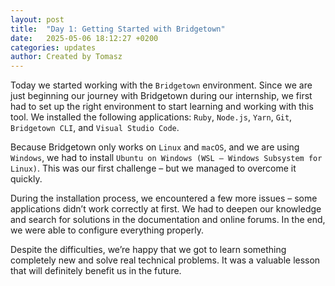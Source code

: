 ```yaml
---
layout: post
title:  "Day 1: Getting Started with Bridgetown"
date:   2025-05-06 18:12:27 +0200
categories: updates
author: Created by Tomasz
---
```


Today we started working with the `Bridgetown` environment. Since we are just beginning our journey with Bridgetown during our internship, we first had to set up the right environment to start learning and working with this tool. We installed the following applications: `Ruby`, `Node.js`, `Yarn`, `Git`, `Bridgetown CLI`, and `Visual Studio Code`.

Because Bridgetown only works on `Linux` and `macOS`, and we are using `Windows`, we had to install `Ubuntu on Windows (WSL – Windows Subsystem for Linux)`. This was our first challenge – but we managed to overcome it quickly.

During the installation process, we encountered a few more issues – some applications didn’t work correctly at first. We had to deepen our knowledge and search for solutions in the documentation and online forums. In the end, we were able to configure everything properly.

Despite the difficulties, we’re happy that we got to learn something completely new and solve real technical problems. It was a valuable lesson that will definitely benefit us in the future.
